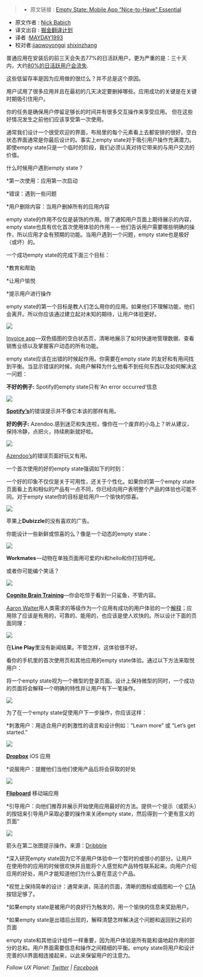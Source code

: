 > * 原文链接 : [Empty State: Mobile App “Nice-to-Have” Essential](https://uxplanet.org/empty-state-mobile-app-nice-to-have-essential-f11c29f01f3)
* 原文作者 : [Nick Babich](http://babich.biz/)
* 译文出自 : [掘金翻译计划](https://github.com/xitu/gold-miner)
* 译者 :[MAYDAY1993](https://github.com/MAYDAY1993)
* 校对者:[jiaowoyongqi](https://github.com/jiaowoyongqi) [shixinzhang](https://github.com/shixinzhang)

普通应用在安装后的前三天会失去77%的日活跃用户。更为严重的是：三十天内，大约[80%的日活跃用户会流失](https://www.linkedin.com/pulse/losing-80-mobile-users-normal-why-best-apps-do-better-andrew-chen).

这些低留存率是因为应用做的很烂么？并不总是这个原因。

用户试用了很多应用并且在最初的几天决定要删掉哪些。应用成功的关键是在关键时期吸引住用户。

你的任务是确保用户停留足够长的时间并有很多交互操作来享受应用。 但在这些好情况发生之前他们应该享受第一次使用。

通常我们设计一个很受欢迎的界面，布局里的每个元素看上去都安排的很好。空白状态界面通常是你最后设计的。事实上empty state对于吸引用户操作充满潜力。即使empty state只是一个临时的阶段，我们必须认真对待它带来的与用户交流的价值。

什么时候用户遇到empty state？

*第一次使用：应用第一次启动

*错误：遇到一些问题

*用户删除内容：当用户删掉所有的应用内容

empty state的作用不仅仅是装饰的作用。除了通知用户页面上期待展示的内容，empty state也具有优化首次使用体验的作用－－他们告诉用户需要哪些明确的操作，所以应用才会有预期的功能。当用户遇到一个问题，empty state也是极好（或坏）的。

一个成功empty state的完成下面三个目标：

*教育和帮助

*让用户愉悦

*提示用户进行操作

empty state的第一个目标是教人们怎么用你的应用。如果他们不理解功能，他们会离开。所以你应该通过建立起对未知的期待，让用户体验更好。

![](https://cdn-images-1.medium.com/max/800/1*Ssdl9aLaPp00aSyXk_9dfw.gif)


[Invoice app](https://dribbble.com/shots/2264802-Empty-states) —双色插图的空白状态页，清晰地展示了如何快速地管理数据、查看销售业绩以及掌握客户动态的所有功能。


empty state应该在出错的时候起作用。你需要在empty state 的友好和有用间找到平衡。当显示错误的时候，向用户解释为什么他看不到任何东西以及如何解决这一问题：

**不好的例子:** Spotify的empty state只有‘An error occurred’信息


![](https://cdn-images-1.medium.com/max/800/1*flCJh0D4pHW_MvN4WRwRxw.png)


[**Spotify’s**](https://itunes.apple.com/us/app/spotify-music/id324684580?mt=8)的错误提示并不像它本该的那样有用。

**好的例子:** Azendoo.感到迷茫和失连啦，像你在一个废弃的小岛上？听从建议，保持冷静，点把火，持续刷新就好啦。

![](https://cdn-images-1.medium.com/max/800/1*ydkY2tT5WIKUUH6KE6Te3w.png)

[Azendoo’s](https://itunes.apple.com/us/app/azendoo-tasks-conversations/id581907820?mt=8)的错误页面好玩又有用。

一个首次使用的好的empty state强调如下的时刻：

一个好的印象不仅仅是关于可用性，还关于个性化。如果你的第一个empty state页面看上去和相似的产品有一点不同，你已经向用户表明整个产品的体验也可能不同。对于empty state你的目标是给用户一个愉快的惊喜。

![](https://cdn-images-1.medium.com/max/800/1*lds5Wy3tr9ZfczCvBDQcfA.png)

苹果上**Dubizzle**的没有喜欢的广告。

你能设计一些新鲜或惊喜的么？像是一个动态的empty state：

![](https://cdn-images-1.medium.com/max/800/1*8rPDEnwRzQnReRL0CKdLzA.gif)

**Workmates** —动物在单独页面用可爱的hi和hello和你打招呼呢。

或者你可能编个笑话？

![](https://cdn-images-1.medium.com/max/800/1*JBp1Gfz0tEyjkMsnncv-WA.png)


[**Cognito Brain Training**](https://itunes.apple.com/us/app/cognito-brain-training-games/id872808619?mt=8)—你会吃惊于看到一只鲨鱼，不管内容。

[Aaron Walter](https://twitter.com/aarron?lang=en)用人类需求的等级作为一个应用有成功的用户体验的一个[解释](https://speakerdeck.com/aarron/learning-to-love-humans-emotional-interface-design)；应用除了应该是有用的，可靠的、能用的，也应该是使人欢快的。所以设计下面的页面同理：

![](https://cdn-images-1.medium.com/max/800/1*YkkBujuWgkAgfHzF2LhGIA.jpeg)

在**Line Play**里没有新闻结果。不管怎样，这体验很不好。

看你的手机里的首次使用页和其他应用的empty state体验。通过以下方法来取悦用户：

将一个empty state视为一个微型的登录页面。设计上保持微型的同时，一个成功的页面将会解释一个明确的特性并让用户有下一笔操作。

![](https://cdn-images-1.medium.com/max/800/1*8uoH4mJgXckTrXI00ENcsA.png)


为了在一个empty state促使用户下一步操作，你应该这样：

*刺激用户：用适合用户的刺激性的语言和设计例如：“Learn more” 或 “Let’s get started.”

![](https://cdn-images-1.medium.com/max/800/1*vPq7xB-7dPR0lbm0yrXokg.png)

[**Dropbox**](https://itunes.apple.com/us/app/dropbox/id327630330?mt=8) iOS 应用

*说服用户：提醒他们当他们使用产品后将会获取的好处

![](https://cdn-images-1.medium.com/max/800/0*NJntJk_zESA2Wh9r.)


[**Flipboard**](https://flipboard.com/) 移动端应用

*引导用户：向他们推荐并展示开始使用应用最好的方法。提供一个提示（或箭头）的按钮来引导用户采取必要的操作来关闭empty state，然后得到一个更有意义的页面“

![](https://cdn-images-1.medium.com/max/800/0*x9PMwcO5DYUoRmeP.png)

箭头在第二张图提示操作。来源：[Dribbble](https://dribbble.com/shots/2096264-Empty-states)

*深入研究empty state因为它不是用户体验中一个暂时的或很小的部分。让用户在使用你的应用的时候很欢快并且能将个人感觉和产品特性联系起来。向用户介绍应用的好处，用户才能知道他们为什么要在意这个产品。

*视觉上保持简单的设计：通常来讲，简洁的页面，清晰的图标或插图和一个 [CTA](https://en.wikipedia.org/wiki/CTA) 按钮足够了。

*如果empty state是被用户的良好行为触发的，用一个愉快的信息来奖励用户。

*如果empty state是出错后出现的，解释清楚怎样解决这个问题和返回到之前的页面

empty state和其他设计组件一样重要，因为用户体验是所有能和谐地起作用的部分的总和。用户界面需要信息和操作之间精细的平衡。empty state将用户和设计完善的UI界面相连接起来，以此来保留用户的注意力。

_Follow UX Planet:_ [_Twitter_](https://twitter.com/101babich) _|_ [_Facebook_](https://www.facebook.com/uxplanet/)
